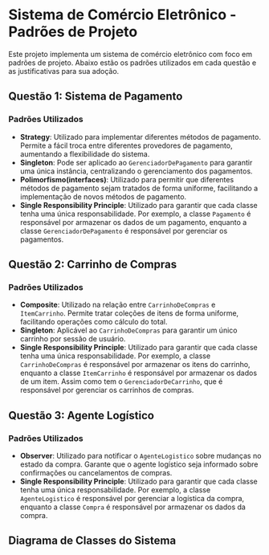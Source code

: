 # Sistema de Comércio Eletrônico - Padrões de Projeto

Este projeto implementa um sistema de comércio eletrônico com foco em padrões de projeto. Abaixo estão os padrões utilizados em cada questão e as justificativas para sua adoção.

## Questão 1: Sistema de Pagamento

### Padrões Utilizados
- **Strategy**: Utilizado para implementar diferentes métodos de pagamento. Permite a fácil troca entre diferentes provedores de pagamento, aumentando a flexibilidade do sistema.
- **Singleton**: Pode ser aplicado ao `GerenciadorDePagamento` para garantir uma única instância, centralizando o gerenciamento dos pagamentos.
- **Polimorfismo(interfaces)**: Utilizado para permitir que diferentes métodos de pagamento sejam tratados de forma uniforme, facilitando a implementação de novos métodos de pagamento.
- **Single Responsibility Principle**: Utilizado para garantir que cada classe tenha uma única responsabilidade. Por exemplo, a classe `Pagamento` é responsável por armazenar os dados de um pagamento, enquanto a classe `GerenciadorDePagamento` é responsável por gerenciar os pagamentos.
## Questão 2: Carrinho de Compras

### Padrões Utilizados
- **Composite**: Utilizado na relação entre `CarrinhoDeCompras` e `ItemCarrinho`. Permite tratar coleções de itens de forma uniforme, facilitando operações como cálculo do total.
- **Singleton**: Aplicável ao `CarrinhoDeCompras` para garantir um único carrinho por sessão de usuário.
- **Single Responsibility Principle**: Utilizado para garantir que cada classe tenha uma única responsabilidade. Por exemplo, a classe `CarrinhoDeCompras` é responsável por armazenar os itens do carrinho, enquanto a classe `ItemCarrinho` é responsável por armazenar os dados de um item. Assim como tem o `GerenciadorDeCarrinho`, que é responsável por gerenciar os carrinhos de compras.
## Questão 3: Agente Logístico

### Padrões Utilizados
- **Observer**: Utilizado para notificar o `AgenteLogistico` sobre mudanças no estado da compra. Garante que o agente logístico seja informado sobre confirmações ou cancelamentos de compras.
- **Single Responsibility Principle**: Utilizado para garantir que cada classe tenha uma única responsabilidade. Por exemplo, a classe `AgenteLogistico` é responsável por gerenciar a logística da compra, enquanto a classe `Compra` é responsável por armazenar os dados da compra.

## Diagrama de Classes do Sistema
